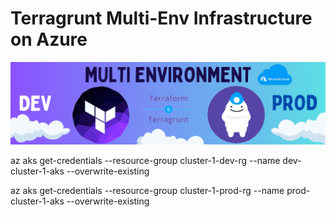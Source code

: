 # Terragrunt Multi-Env Infrastructure on Azure

<img src=imgs/cover.png>

az aks get-credentials --resource-group cluster-1-dev-rg --name dev-cluster-1-aks --overwrite-existing

az aks get-credentials --resource-group cluster-1-prod-rg --name prod-cluster-1-aks --overwrite-existing
